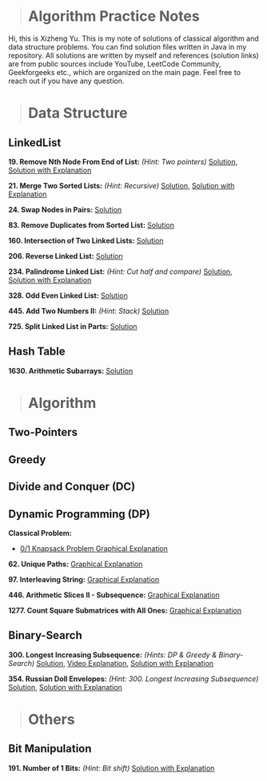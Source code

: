 > # Algorithm Practice Notes

Hi, this is Xizheng Yu. This is my note of solutions of classical algorithm and data structure problems. You can find solution files written in Java in my repository. All solutions are written by myself and references (solution links) are from public sources include YouTube, LeetCode Community, Geekforgeeks etc., which are organized on the main page. Feel free to reach out if you have any question.

> # Data Structure

## LinkedList

**19. Remove Nth Node From End of List:** *(Hint: Two pointers)*
[Solution](./data-structures/linked-list/19.java),
[Solution with Explanation](https://leetcode.com/problems/remove-nth-node-from-end-of-list/discuss/8804/Simple-Java-solution-in-one-pass)

**21. Merge Two Sorted Lists:** *(Hint: Recursive)*
[Solution](./data-structures/linked-list/21.java),
[Solution with Explanation](https://leetcode.com/problems/merge-two-sorted-lists/discuss/1405588/100-or-Java-or-Clear-Code-%2B-Explanation)

**24. Swap Nodes in Pairs:**
[Solution](./data-structures/linked-list/24.java)

**83. Remove Duplicates from Sorted List:**
[Solution](./data-structures/linked-list/83.java)

**160. Intersection of Two Linked Lists:**
[Solution](./data-structures/linked-list/160.java)

**206. Reverse Linked List:**
[Solution](./data-structures/linked-list/206.java)

**234. Palindrome Linked List:** *(Hint: Cut half and compare)*
[Solution](./data-structures/linked-list/234.java),
[Solution with Explanation](https://leetcode.com/problems/palindrome-linked-list/discuss/64501/Java-easy-to-understand)

**328. Odd Even Linked List:**
[Solution](./data-structures/linked-list/328.java)

**445. Add Two Numbers II:** *(Hint: Stack)*
[Solution](./data-structures/linked-list/445.java)

**725. Split Linked List in Parts:**
[Solution](./data-structures/linked-list/725.java)

## Hash Table

**1630. Arithmetic Subarrays:**
[Solution](./data-structures/hash/1630.java)

> # Algorithm

## Two-Pointers

## Greedy

## Divide and Conquer (DC)

## Dynamic Programming (DP)

**Classical Problem:**

- [0/1 Knapsack Problem Graphical Explanation](https://leetcode.com/discuss/study-guide/1152328/01-Knapsack-Problem-and-Dynamic-Programming)

**62. Unique Paths:**
[Graphical Explanation](https://leetcode.com/problems/unique-paths/discuss/405983/Easy-understand-Java-Solutions-with-Explanations-(DP-Top-down-Bottom-up-Linear-Space))

**97. Interleaving String:**
[Graphical Explanation](https://leetcode.com/problems/interleaving-string/discuss/1468511/Simple-Explanation-for-Bottom-up-Approach-with-diagrams)

**446. Arithmetic Slices II - Subsequence:**
[Graphical Explanation](https://leetcode.com/problems/arithmetic-slices-ii-subsequence/discuss/1455658/C%2B%2BJavaPython-DP-with-Picture-explained-Clean-and-Concisev)

**1277. Count Square Submatrices with All Ones:**
[Graphical Explanation](https://leetcode.com/problems/count-square-submatrices-with-all-ones/discuss/643429/Python-DP-Solution-%2B-Thinking-Process-Diagrams-(O(mn)-runtime-O(1)-space))


## Binary-Search

**300. Longest Increasing Subsequence:** *(Hints: DP & Greedy & Binary-Search)*
[Solution](./algorithm/binary-search/300.java),
[Video Explanation](https://www.youtube.com/watch?v=l2rCz7skAlk),
[Solution with Explanation](https://leetcode.com/problems/longest-increasing-subsequence/discuss/74824/JavaPython-Binary-search-O(nlogn)-time-with-explanation)

**354. Russian Doll Envelopes:** *(Hint: 300. Longest Increasing Subsequence)*
[Solution](./algorithm/binary-search/354.java),
[Solution with Explanation](https://leetcode.com/problems/russian-doll-envelopes/discuss/82763/Java-NLogN-Solution-with-Explanation)

> # Others

## Bit Manipulation

**191. Number of 1 Bits:** *(Hint: Bit shift)*
[Solution with Explanation](https://leetcode.com/problems/number-of-1-bits/discuss/55099/Simple-Java-Solution-Bit-Shifting)